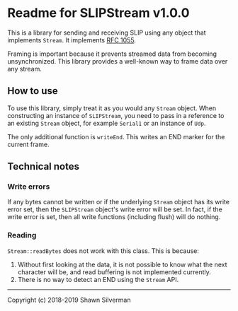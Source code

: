 # Readme for SLIPStream v1.0.0

This is a library for sending and receiving SLIP using any object that
implements `Stream`. It implements
[RFC 1055](https://tools.ietf.org/html/rfc1055).

Framing is important because it prevents streamed data from becoming
unsynchronized. This library provides a well-known way to frame data over
any stream.

## How to use

To use this library, simply treat it as you would any `Stream` object. When
constructing an instance of `SLIPStream`, you need to pass in a reference to
an existing `Stream` object, for example `Serial1` or an instance of `Udp`.

The only additional function is `writeEnd`. This writes an END marker for the
current frame.

## Technical notes

### Write errors

If any bytes cannot be written or if the underlying `Stream` object has its
write error set, then the `SLIPStream` object's write error will be set. In
fact, if the write error is set, then all write functions (including flush)
will do nothing.

### Reading

`Stream::readBytes` does not work with this class. This is because:
1. Without first looking at the data, it is not possible to know what the next
   character will be, and read buffering is not implemented currently.
2. There is no way to detect an END using the `Stream` API.

---

Copyright (c) 2018-2019 Shawn Silverman
